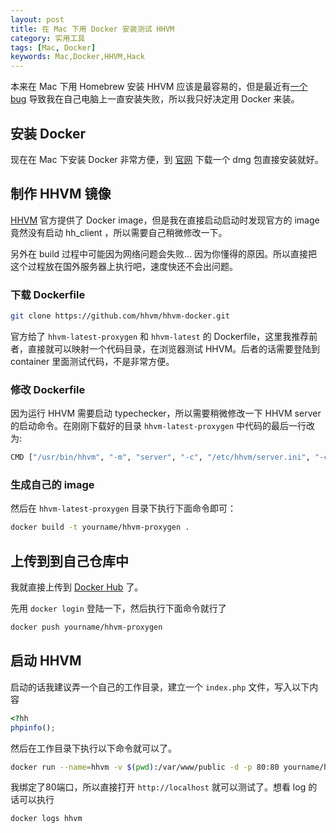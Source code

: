 ```yaml
---
layout: post
title: 在 Mac 下用 Docker 安装测试 HHVM
category: 实用工具
tags: [Mac, Docker]
keywords: Mac,Docker,HHVM,Hack
---
```


本来在 Mac 下用 Homebrew 安装 HHVM 应该是最容易的，但是最近有[一个 bug](https://github.com/hhvm/homebrew-hhvm/issues/68) 导致我在自己电脑上一直安装失败，所以我只好决定用 Docker 来装。

## 安装 Docker 

现在在 Mac 下安装 Docker 非常方便，到 [官网](https://docs.docker.com/docker-for-mac/) 下载一个 dmg 包直接安装就好。

## 制作 HHVM 镜像

[HHVM](https://github.com/hhvm/hhvm-docker) 官方提供了 Docker image，但是我在直接启动启动时发现官方的 image 竟然没有启动 hh_client ，所以需要自己稍微修改一下。

另外在 build 过程中可能因为网络问题会失败... 因为你懂得的原因。所以直接把这个过程放在国外服务器上执行吧，速度快还不会出问题。

### 下载 Dockerfile

```bash
git clone https://github.com/hhvm/hhvm-docker.git
```

官方给了 `hhvm-latest-proxygen` 和 `hhvm-latest` 的 Dockerfile，这里我推荐前者，直接就可以映射一个代码目录，在浏览器测试 HHVM。后者的话需要登陆到 container 里面测试代码，不是非常方便。

### 修改 Dockerfile

因为运行 HHVM 需要启动 typechecker，所以需要稍微修改一下 HHVM server 的启动命令。在刚刚下载好的目录 `hhvm-latest-proxygen` 中代码的最后一行改为:

```bash
CMD ["/usr/bin/hhvm", "-m", "server", "-c", "/etc/hhvm/server.ini", "-c", "/etc/hhvm/site.ini", "-d", "hhvm.hack.lang.look_for_typechecker=0"]
```

### 生成自己的 image

然后在 `hhvm-latest-proxygen` 目录下执行下面命令即可：

```bash
docker build -t yourname/hhvm-proxygen .
```

## 上传到到自己仓库中

我就直接上传到 [Docker Hub](http://hub.docker.com) 了。

先用 `docker login` 登陆一下，然后执行下面命令就行了

```bash
docker push yourname/hhvm-proxygen
```

## 启动 HHVM

启动的话我建议弄一个自己的工作目录，建立一个 `index.php` 文件，写入以下内容

```php
<?hh
phpinfo();
```

然后在工作目录下执行以下命令就可以了。

```bash
docker run --name=hhvm -v $(pwd):/var/www/public -d -p 80:80 yourname/hhvm-proxygen
```

我绑定了80端口，所以直接打开 `http://localhost` 就可以测试了。想看 log 的话可以执行

```bash
docker logs hhvm
```




